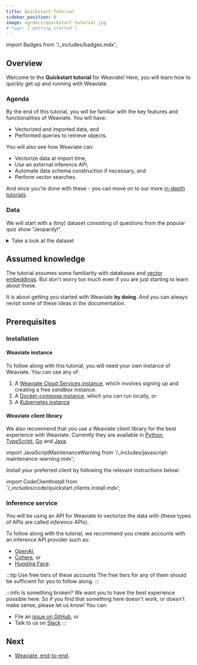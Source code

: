 ```yaml
---
title: Quickstart Tutorial
sidebar_position: 0
image: og/docs/quickstart-tutorial.jpg
# tags: ['getting started']
---
```

import Badges from '/_includes/badges.mdx';

<Badges/>

## Overview

Welcome to the **Quickstart tutorial** for Weaviate! Here, you will learn how to quickly get up and running with Weaviate.

### Agenda

By the end of this tutorial, you will be familiar with the key features and functionalities of Weaviate. You will have:
- Vectorized and imported data, and
- Performed queries to retrieve objects.

You will also see how Weaviate can:
- Vectorize data at import time,
- Use an external inference API,
- Automate data schema construction if necessary, and
- Perform vector searches.

And once you're done with these - you can move on to our more [in-depth tutorials](../tutorials/index.md).

### Data

We will start with a (tiny) dataset consisting of questions from the popular quiz show "Jeopardy!".

<details>
  <summary>Take a look at the dataset</summary>

|    | Category   | Question                                                                                                          | Answer                  |
|---:|:-----------|:------------------------------------------------------------------------------------------------------------------|:------------------------|
|  0 | SCIENCE    | This organ removes excess glucose from the blood & stores it as glycogen                                          | Liver                   |
|  1 | ANIMALS    | It's the only living mammal in the order Proboseidea                                                              | Elephant                |
|  2 | ANIMALS    | The gavial looks very much like a crocodile except for this bodily feature                                        | the nose or snout       |
|  3 | ANIMALS    | Weighing around a ton, the eland is the largest species of this animal in Africa                                  | Antelope                |
|  4 | ANIMALS    | Heaviest of all poisonous snakes is this North American rattlesnake                                               | the diamondback rattler |
|  5 | SCIENCE    | 2000 news: the Gunnison sage grouse isn't just another northern sage grouse, but a new one of this classification | species                 |
|  6 | SCIENCE    | A metal that is "ductile" can be pulled into this while cold & under pressure                                     | wire                    |
|  7 | SCIENCE    | In 1953 Watson & Crick built a model of the molecular structure of this, the gene-carrying substance              | DNA                     |
|  8 | SCIENCE    | Changes in the tropospheric layer of this are what gives us weather                                               | the atmosphere          |
|  9 | SCIENCE    | In 70-degree air, a plane traveling at about 1,130 feet per second breaks it                                      | Sound barrier           |

</details>

## Assumed knowledge

The tutorial assumes some familiarity with databases and [vector embeddings](/blog/vector-embeddings-explained). But don't worry too much even if you are just starting to learn about these.

It is about getting you started with Weaviate **by doing**. And you can always revisit some of these ideas in the documentation.

## Prerequisites

### Installation

#### Weaviate instance

To follow along with this tutorial, you will need your own instance of Weaviate. You can use any of:
1. A [Weaviate Cloud Services instance](../../wcs/quickstart.mdx), which involves signing up and creating a free *sandbox* instance.
1. A [Docker-compose instance](../installation/docker-compose.md), which you can run locally, or
1. A [Kubernetes instance](../installation/kubernetes.md)

#### Weaviate client library

We also recommend that you use a Weaviate client library for the best experience with Weaviate. Currently they are available in [Python](../client-libraries/python.md), [TypeScript](../client-libraries/typescript.mdx), [Go](../client-libraries/go.md) and [Java](../client-libraries/go.md).

import JavaScriptMaintenanceWarning from '/_includes/javascript-maintenance-warning.mdx';

<JavaScriptMaintenanceWarning />

Install your preferred client by following the relevant instructions below:

import CodeClientInstall from '/_includes/code/quickstart.clients.install.mdx';

<CodeClientInstall />

### Inference service

You will be using an API for Weaviate to vectorize the data with (these types of APIs are called *inference* APIs).

To follow along with the tutorial, we recommend you create accounts with an inference API provider such as:
* [OpenAI](https://platform.openai.com/docs/guides/embeddings),
* [Cohere](https://docs.cohere.ai/reference/embed), or
* [Hugging Face](https://huggingface.co/docs/api-inference/index).

:::tip Use free tiers of these accounts
The free tiers for any of them should be sufficient for you to follow along.
:::

:::info Is something broken?
We want you to have the best experience possible here. So if you find that something here doesn't work, or doesn't make sense, please let us know! You can:
- File an [issue on GitHub](https://github.com/weaviate/weaviate-io/issues), or
- Talk to us on [Slack](https://weaviate.io/slack)
:::

## Next

- [Weaviate, end-to-end](./end-to-end.md).

